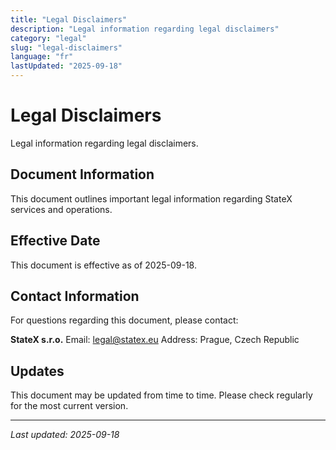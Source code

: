 ```yaml
---
title: "Legal Disclaimers"
description: "Legal information regarding legal disclaimers"
category: "legal"
slug: "legal-disclaimers"
language: "fr"
lastUpdated: "2025-09-18"
---
```


# Legal Disclaimers

Legal information regarding legal disclaimers.

## Document Information

This document outlines important legal information regarding StateX services and operations.

## Effective Date

This document is effective as of 2025-09-18.

## Contact Information

For questions regarding this document, please contact:

**StateX s.r.o.**
Email: legal@statex.eu
Address: Prague, Czech Republic

## Updates

This document may be updated from time to time. Please check regularly for the most current version.

---

*Last updated: 2025-09-18*
